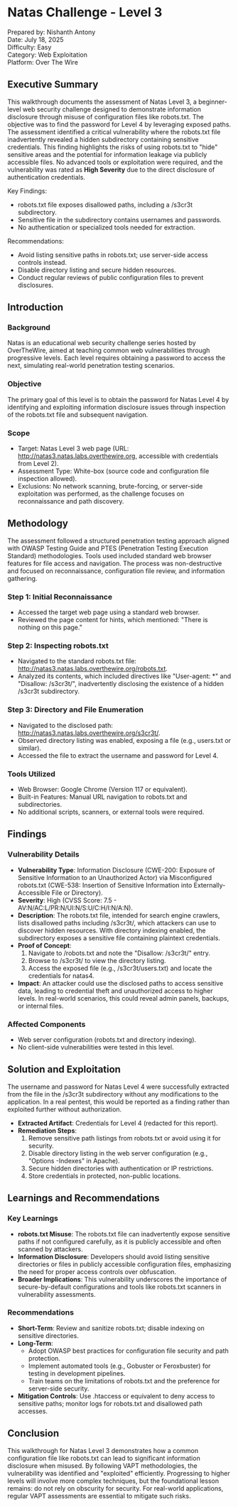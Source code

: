 # Natas Challenge - Level 3

Prepared by: Nishanth Antony  
Date: July 18, 2025  
Difficulty: Easy  
Category: Web Exploitation    
Platform: Over The Wire    

## Executive Summary
This walkthrough documents the assessment of Natas Level 3, a beginner-level web security challenge designed to demonstrate information disclosure through misuse of configuration files like robots.txt. The objective was to find the password for Level 4 by leveraging exposed paths. The assessment identified a critical vulnerability where the robots.txt file inadvertently revealed a hidden subdirectory containing sensitive credentials. This finding highlights the risks of using robots.txt to "hide" sensitive areas and the potential for information leakage via publicly accessible files. No advanced tools or exploitation were required, and the vulnerability was rated as **High Severity** due to the direct disclosure of authentication credentials.

Key Findings:
- robots.txt file exposes disallowed paths, including a /s3cr3t subdirectory.
- Sensitive file in the subdirectory contains usernames and passwords.
- No authentication or specialized tools needed for extraction.

Recommendations:
- Avoid listing sensitive paths in robots.txt; use server-side access controls instead.
- Disable directory listing and secure hidden resources.
- Conduct regular reviews of public configuration files to prevent disclosures.

## Introduction
### Background
Natas is an educational web security challenge series hosted by OverTheWire, aimed at teaching common web vulnerabilities through progressive levels. Each level requires obtaining a password to access the next, simulating real-world penetration testing scenarios.

### Objective
The primary goal of this level is to obtain the password for Natas Level 4 by identifying and exploiting information disclosure issues through inspection of the robots.txt file and subsequent navigation.

### Scope
- Target: Natas Level 3 web page (URL: http://natas3.natas.labs.overthewire.org, accessible with credentials from Level 2).
- Assessment Type: White-box (source code and configuration file inspection allowed).
- Exclusions: No network scanning, brute-forcing, or server-side exploitation was performed, as the challenge focuses on reconnaissance and path discovery.

## Methodology
The assessment followed a structured penetration testing approach aligned with OWASP Testing Guide and PTES (Penetration Testing Execution Standard) methodologies. Tools used included standard web browser features for file access and navigation. The process was non-destructive and focused on reconnaissance, configuration file review, and information gathering.

### Step 1: Initial Reconnaissance
- Accessed the target web page using a standard web browser.
- Reviewed the page content for hints, which mentioned: "There is nothing on this page."

### Step 2: Inspecting robots.txt
- Navigated to the standard robots.txt file: http://natas3.natas.labs.overthewire.org/robots.txt.
- Analyzed its contents, which included directives like "User-agent: *" and "Disallow: /s3cr3t/", inadvertently disclosing the existence of a hidden /s3cr3t subdirectory.

### Step 3: Directory and File Enumeration
- Navigated to the disclosed path: http://natas3.natas.labs.overthewire.org/s3cr3t/.
- Observed directory listing was enabled, exposing a file (e.g., users.txt or similar).
- Accessed the file to extract the username and password for Level 4.

### Tools Utilized
- Web Browser: Google Chrome (Version 117 or equivalent).
- Built-in Features: Manual URL navigation to robots.txt and subdirectories.
- No additional scripts, scanners, or external tools were required.

## Findings
### Vulnerability Details
- **Vulnerability Type**: Information Disclosure (CWE-200: Exposure of Sensitive Information to an Unauthorized Actor) via Misconfigured robots.txt (CWE-538: Insertion of Sensitive Information into Externally-Accessible File or Directory).
- **Severity**: High (CVSS Score: 7.5 - AV:N/AC:L/PR:N/UI:N/S:U/C:H/I:N/A:N).
- **Description**: The robots.txt file, intended for search engine crawlers, lists disallowed paths including /s3cr3t/, which attackers can use to discover hidden resources. With directory indexing enabled, the subdirectory exposes a sensitive file containing plaintext credentials.
- **Proof of Concept**:
  1. Navigate to /robots.txt and note the "Disallow: /s3cr3t/" entry.
  2. Browse to /s3cr3t/ to view the directory listing.
  3. Access the exposed file (e.g., /s3cr3t/users.txt) and locate the credentials for natas4.
- **Impact**: An attacker could use the disclosed paths to access sensitive data, leading to credential theft and unauthorized access to higher levels. In real-world scenarios, this could reveal admin panels, backups, or internal files.

### Affected Components
- Web server configuration (robots.txt and directory indexing).
- No client-side vulnerabilities were tested in this level.

## Solution and Exploitation
The username and password for Natas Level 4 were successfully extracted from the file in the /s3cr3t subdirectory without any modifications to the application. In a real pentest, this would be reported as a finding rather than exploited further without authorization.

- **Extracted Artifact**: Credentials for Level 4 (redacted for this report).
- **Remediation Steps**:
  1. Remove sensitive path listings from robots.txt or avoid using it for security.
  2. Disable directory listing in the web server configuration (e.g., "Options -Indexes" in Apache).
  3. Secure hidden directories with authentication or IP restrictions.
  4. Store credentials in protected, non-public locations.

## Learnings and Recommendations
### Key Learnings
- **robots.txt Misuse**: The robots.txt file can inadvertently expose sensitive paths if not configured carefully, as it is publicly accessible and often scanned by attackers.
- **Information Disclosure**: Developers should avoid listing sensitive directories or files in publicly accessible configuration files, emphasizing the need for proper access controls over obfuscation.
- **Broader Implications**: This vulnerability underscores the importance of secure-by-default configurations and tools like robots.txt scanners in vulnerability assessments.

### Recommendations
- **Short-Term**: Review and sanitize robots.txt; disable indexing on sensitive directories.
- **Long-Term**: 
  - Adopt OWASP best practices for configuration file security and path protection.
  - Implement automated tools (e.g., Gobuster or Feroxbuster) for testing in development pipelines.
  - Train teams on the limitations of robots.txt and the preference for server-side security.
- **Mitigation Controls**: Use .htaccess or equivalent to deny access to sensitive paths; monitor logs for robots.txt and disallowed path accesses.

## Conclusion
This walkthrough for Natas Level 3 demonstrates how a common configuration file like robots.txt can lead to significant information disclosure when misused. By following VAPT methodologies, the vulnerability was identified and "exploited" efficiently. Progressing to higher levels will involve more complex techniques, but the foundational lesson remains: do not rely on obscurity for security. For real-world applications, regular VAPT assessments are essential to mitigate such risks.
